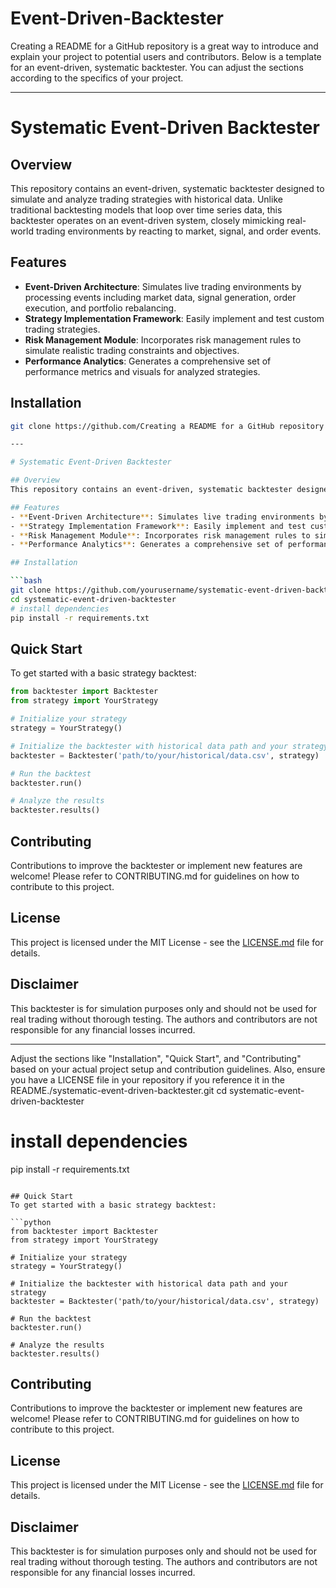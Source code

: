 # Event-Driven-Backtester
Creating a README for a GitHub repository is a great way to introduce and explain your project to potential users and contributors. Below is a template for an event-driven, systematic backtester. You can adjust the sections according to the specifics of your project.

---

# Systematic Event-Driven Backtester

## Overview
This repository contains an event-driven, systematic backtester designed to simulate and analyze trading strategies with historical data. Unlike traditional backtesting models that loop over time series data, this backtester operates on an event-driven system, closely mimicking real-world trading environments by reacting to market, signal, and order events.

## Features
- **Event-Driven Architecture**: Simulates live trading environments by processing events including market data, signal generation, order execution, and portfolio rebalancing.
- **Strategy Implementation Framework**: Easily implement and test custom trading strategies.
- **Risk Management Module**: Incorporates risk management rules to simulate realistic trading constraints and objectives.
- **Performance Analytics**: Generates a comprehensive set of performance metrics and visuals for analyzed strategies.

## Installation

```bash
git clone https://github.com/Creating a README for a GitHub repository is a great way to introduce and explain your project to potential users and contributors. Below is a template for an event-driven, systematic backtester. You can adjust the sections according to the specifics of your project.

---

# Systematic Event-Driven Backtester

## Overview
This repository contains an event-driven, systematic backtester designed to simulate and analyze trading strategies with historical data. Unlike traditional backtesting models that loop over time series data, this backtester operates on an event-driven system, closely mimicking real-world trading environments by reacting to market, signal, and order events.

## Features
- **Event-Driven Architecture**: Simulates live trading environments by processing events including market data, signal generation, order execution, and portfolio rebalancing.
- **Strategy Implementation Framework**: Easily implement and test custom trading strategies.
- **Risk Management Module**: Incorporates risk management rules to simulate realistic trading constraints and objectives.
- **Performance Analytics**: Generates a comprehensive set of performance metrics and visuals for analyzed strategies.

## Installation

```bash
git clone https://github.com/yourusername/systematic-event-driven-backtester.git
cd systematic-event-driven-backtester
# install dependencies
pip install -r requirements.txt
```

## Quick Start
To get started with a basic strategy backtest:

```python
from backtester import Backtester
from strategy import YourStrategy

# Initialize your strategy
strategy = YourStrategy()

# Initialize the backtester with historical data path and your strategy
backtester = Backtester('path/to/your/historical/data.csv', strategy)

# Run the backtest
backtester.run()

# Analyze the results
backtester.results()
```

## Contributing
Contributions to improve the backtester or implement new features are welcome! Please refer to CONTRIBUTING.md for guidelines on how to contribute to this project.

## License
This project is licensed under the MIT License - see the [LICENSE.md](LICENSE) file for details.

## Disclaimer
This backtester is for simulation purposes only and should not be used for real trading without thorough testing. The authors and contributors are not responsible for any financial losses incurred.

---

Adjust the sections like "Installation", "Quick Start", and "Contributing" based on your actual project setup and contribution guidelines. Also, ensure you have a LICENSE file in your repository if you reference it in the README./systematic-event-driven-backtester.git
cd systematic-event-driven-backtester
# install dependencies
pip install -r requirements.txt
```

## Quick Start
To get started with a basic strategy backtest:

```python
from backtester import Backtester
from strategy import YourStrategy

# Initialize your strategy
strategy = YourStrategy()

# Initialize the backtester with historical data path and your strategy
backtester = Backtester('path/to/your/historical/data.csv', strategy)

# Run the backtest
backtester.run()

# Analyze the results
backtester.results()
```

## Contributing
Contributions to improve the backtester or implement new features are welcome! Please refer to CONTRIBUTING.md for guidelines on how to contribute to this project.

## License
This project is licensed under the MIT License - see the [LICENSE.md](LICENSE) file for details.

## Disclaimer
This backtester is for simulation purposes only and should not be used for real trading without thorough testing. The authors and contributors are not responsible for any financial losses incurred.
